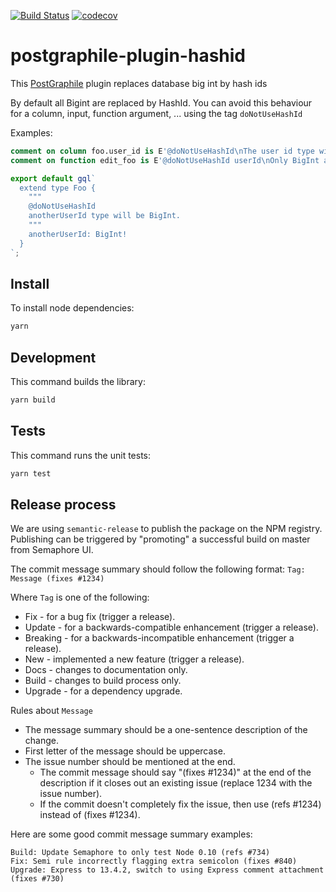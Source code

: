 [![Build Status](https://semaphoreci.com/api/v1/projects/eed6b3c3-3362-4867-a009-d11d25d72baf/2337807/shields_badge.svg)](https://semaphoreci.com/stratumn/postgraphile-plugin-hashid)
[![codecov](https://codecov.io/gh/stratumn/postgraphile-plugin-hashid/branch/master/graph/badge.svg?token=ZKGnBOIpSb)](https://codecov.io/gh/stratumn/postgraphile-plugin-hashid)

# postgraphile-plugin-hashid

This [PostGraphile](https://www.graphile.org/postgraphile/) plugin replaces database big int by hash ids

By default all Bigint are replaced by HashId.
You can avoid this behaviour for a column, input, function argument, ... using the tag `doNotUseHashId`

Examples:

```sql
comment on column foo.user_id is E'@doNotUseHashId\nThe user id type will be BigInt.';
comment on function edit_foo is E'@doNotUseHashId userId\nOnly BigInt argument userId will not be transformed.';
```

```js
export default gql`
  extend type Foo {
    """
    @doNotUseHashId
    anotherUserId type will be BigInt.
    """
    anotherUserId: BigInt!
  }
`;
```

## Install

To install node dependencies:

```bash
yarn
```

## Development

This command builds the library:

```bash
yarn build
```

## Tests

This command runs the unit tests:

```bash
yarn test
```

## Release process

We are using `semantic-release` to publish the package on the NPM registry. Publishing can be triggered by "promoting" a successful build on master from Semaphore UI.

The commit message summary should follow the following format: `Tag: Message (fixes #1234)`

Where `Tag` is one of the following:

- Fix - for a bug fix (trigger a release).
- Update - for a backwards-compatible enhancement (trigger a release).
- Breaking - for a backwards-incompatible enhancement (trigger a release).
- New - implemented a new feature (trigger a release).
- Docs - changes to documentation only.
- Build - changes to build process only.
- Upgrade - for a dependency upgrade.

Rules about `Message`

- The message summary should be a one-sentence description of the change.
- First letter of the message should be uppercase.
- The issue number should be mentioned at the end.
  - The commit message should say "(fixes #1234)" at the end of the description if it closes out an existing issue (replace 1234 with the issue number).
  - If the commit doesn't completely fix the issue, then use (refs #1234) instead of (fixes #1234).

Here are some good commit message summary examples:

```
Build: Update Semaphore to only test Node 0.10 (refs #734)
Fix: Semi rule incorrectly flagging extra semicolon (fixes #840)
Upgrade: Express to 13.4.2, switch to using Express comment attachment (fixes #730)
```
